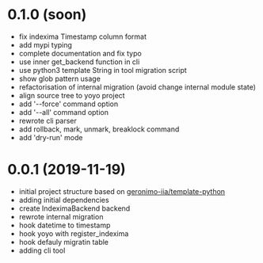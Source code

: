 # 0.1.0 (soon)

- fix indexima Timestamp column format
- add mypi typing
- complete documentation and fix typo
- use inner get_backend function in cli
- use python3 template String in tool migration script
- show glob pattern usage
- refactorisation of internal migration (avoid change internal module state)
- align source tree to yoyo project
- add '--force' command option
- add '--all' command option
- rewrote cli parser
- add rollback, mark, unmark, breaklock command
- add 'dry-run' mode

# 0.0.1 (2019-11-19)

- initial project structure based on [geronimo-iia/template-python](https://github.com/geronimo-iia/template-python)
- adding initial dependencies
- create IndeximaBackend backend
- rewrote internal migration
- hook datetime to timestamp
- hook yoyo with register_indexima
- hook defauly migratin table
- adding cli tool

